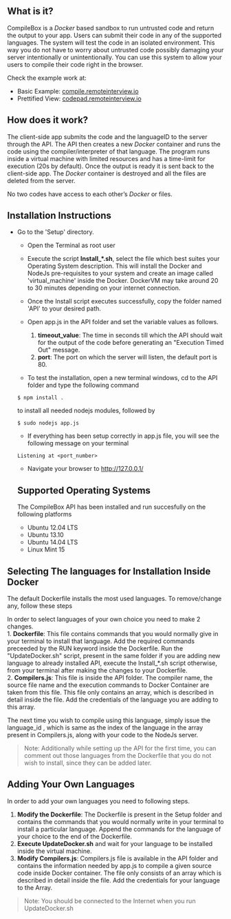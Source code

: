 ## What is it? ##
CompileBox is a *Docker* based sandbox to run untrusted code and return the output to your app. Users can submit their code in any of the supported languages. The system will test the code in an isolated environment. This way you do not have to worry about untrusted code possibly damaging your server intentionally or unintentionally.
You can use this system to allow your users to compile their code right in the browser.

Check the example work at:

 - Basic Example: [compile.remoteinterview.io][1]
 - Prettified View: [codepad.remoteinterview.io][2]

## How does it work? ##

The client-side app submits the code and the languageID to the server through the API. The API then creates a new *Docker* container and runs the code using the compiler/interpreter of that language. The program runs inside a virtual machine with limited resources and has a time-limit for execution (20s by default). Once the output is ready it is sent back to the client-side app. The *Docker* container is destroyed and all the files are deleted from the server.

No two codes have access to each other’s *Docker* or files.


## Installation Instructions ##

* Go to the 'Setup' directory.
    - Open the Terminal as root user
    
    - Execute the script **Install_*.sh**, select the file which best suites your Operating System description. This will install the Docker and NodeJs pre-requisites to your system and create an image called 'virtual_machine' inside the Docker. DockerVM may take around 20 to 30 minutes depending on your internet connection.
    
    - Once the Install script executes successfully, copy the folder named 'API' to your desired path.
    
    - Open app.js in the API folder and set the variable values as follows.
    
    	1. **timeout_value**: The time in seconds till which the API should wait for the output of the code before generating an "Execution Timed Out" message.
        2. **port**: The port on which the server will listen, the default port is 80.
        
    - To test the installation, open a new terminal windows, cd to the API folder and type the following command
	```
    $ npm install .
    ```
	to install all needed nodejs modules, followed by
	
    ```
    $ sudo nodejs app.js
    ```
    - If everything has been setup correctly in app.js file, you will see the following message on your terminal
    ```
    Listening at <port_number>
    ```

    - Navigate your browser to http://127.0.0.1/
    
    ## Supported Operating Systems ##
    The CompileBox API has been installed and run succesfully on the following platforms
	- Ubuntu 12.04 LTS
    - Ubuntu 13.10
    - Ubuntu 14.04 LTS
    - Linux Mint 15 
    
## Selecting The languages for Installation Inside Docker ##

The default Dockerfile installs the most used languages. To remove/change any, follow these steps

In order to select languages of your own choice you need to make 2 changes.<br>
    	1. <B>Dockerfile</B>: This file contains commands that you would normally give in your terminal to install that language. Add the required commands preceeded by the RUN keyword inside the Dockerfile. Run the "UpdateDocker.sh" script, present in the same folder if you are adding new language to already installed API, execute the Install_*.sh script otherwise, from your terminal after making the changes to your Dockerfile.<br>
        2. <B>Compilers.js</B>: This file is inside the API folder. The compiler name, the source file name and the execution commands to Docker Container are taken from this file. This file only contains an array, which is described in detail inside the file. Add the credentials of the language you are adding to this array.<br>
        
The next time you wish to compile using this language, simply issue the language_id , which is  same as the index of the language in the array present in Compilers.js, along with your code to the NodeJs server.

> Note: Additionally while setting up the API for the first time, you can comment out those languages from the Dockerfile that you do not wish to install, since they can be added later.

## Adding Your Own Languages ##


In order to add your own languages you need to following steps.
<br>
1. <b>Modify the Dockerfile</b>: The Dockerfile is present in the Setup folder and contains the commands that you would normally write in your terminal to install a particular language. Append the commands for the language of your choice to the end of the Dockerfile.     	<br>
2. <b>Execute UpdateDocker.sh</b> and wait for your language to be installed inside the virtual machine. <br>
3. <b>Modify Compilers.js</b>: Compilers.js file is available in the API folder and contains the information needed by app.js to compile a given source code inside Docker container. The file only consists of an array which is described in detail inside the file. Add the credentials for your language to the Array.

> Note:  You should be connected to the Internet when you run UpdateDocker.sh

  [1]: http://compile.remoteinterview.io
  [2]: http://codepad.remoteinterview.io

